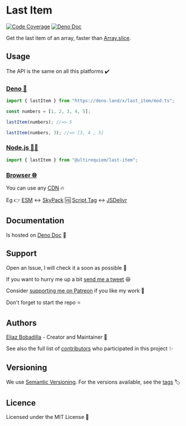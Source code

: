 # Last Item

[![Code Coverage](https://codecov.io/gh/ultirequiem/last_item/branch/main/graph/badge.svg)](https://codecov.io/gh/ultirequiem/last_item)
[![Deno Doc](https://doc.deno.land/badge.svg)](https://doc.deno.land/https/deno.land/x/last_item/mod.ts)

Get the last item of an array, faster than
[Array.slice](https://developer.mozilla.org/en-US/docs/Web/JavaScript/Reference/Global_Objects/Array/slice).

## Usage

The API is the same on all this platforms ✔️

### [Deno 🦕](https://deno.land/x/last_item)

```javascript
import { lastItem } from "https://deno.land/x/last_item/mod.ts";

const numbers = [1, 2, 3, 4, 5];

lastItem(numbers); //=> 5

lastItem(numbers, 3); //=> [3, 4 , 5]
```

### [Node.js 🐢🚀](https://npmjs.com/package/@ultirequiem/last-item)

```javascript
import { lastItem } from "@ultirequiem/last-item";
```

### [Browser 🌐](https://developer.mozilla.org/en-US/docs/Glossary/Browser)

You can use any [CDN](https://en.wikipedia.org/wiki/Content_delivery_network) 🔥

Eg 👉
[ESM](https://developer.mozilla.org/en-US/docs/Web/JavaScript/Guide/Modules) ↔️
[SkyPack](https://cdn.skypack.dev/@ultirequiem/random-item) 🆚
[Script Tag](https://developer.mozilla.org/en-US/docs/Web/HTML/Element/script)
↔️ [JSDelivr](https://cdn.jsdelivr.net/npm/@ultirequiem/random-item)

## Documentation

Is hosted on
[Deno Doc](https://doc.deno.land/https://deno.land/x/last_item/mod.ts) 📄

## Support

Open an Issue, I will check it a soon as possible 👀

If you want to hurry me up a bit
[send me a tweet](https://twitter.com/UltiRequiem) 😆

Consider [supporting me on Patreon](https://patreon.com/UltiRequiem) if you like
my work 🙏

Don't forget to start the repo ⭐

## Authors

[Eliaz Bobadilla](https://ultirequiem.com) - Creator and Maintainer 💪

See also the full list of
[contributors](https://github.com/UltiRequiem/last_item/contributors) who
participated in this project ✨

## Versioning

We use [Semantic Versioning](http://semver.org). For the versions available, see
the [tags](https://github.com/UltiRequiem/last_item/tags) 🏷️

## Licence

Licensed under the MIT License 📄
